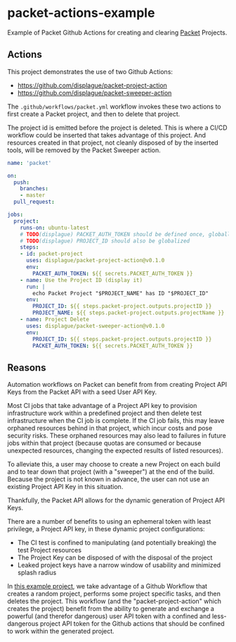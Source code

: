 # packet-actions-example

Example of Packet Github Actions for creating and clearing [Packet](https://packet.com) Projects.

## Actions

This project demonstrates the use of two Github Actions:

* <https://github.com/displague/packet-project-action>
* <https://github.com/displague/packet-sweeper-action>

The `.github/workflows/packet.yml` workflow invokes these two actions to first create a Packet project, and then to delete that project.

The project id is emitted before the project is deleted. This is where a CI/CD workflow could be inserted that takes advantage of this project.
And resources created in that project, not cleanly disposed of by the inserted tools, will be removed by the Packet Sweeper action.

```yaml
name: 'packet'

on:
  push:
    branches:
    - master
  pull_request:

jobs:
  project:
    runs-on: ubuntu-latest
    # TODO(displague) PACKET_AUTH_TOKEN should be defined once, globally
    # TODO(displague) PROJECT_ID should also be globalized
    steps:
    - id: packet-project
      uses: displague/packet-project-action@v0.1.0
      env:
        PACKET_AUTH_TOKEN: ${{ secrets.PACKET_AUTH_TOKEN }}
    - name: Use the Project ID (display it)
      run: |
        echo Packet Project "$PROJECT_NAME" has ID "$PROJECT_ID"
      env:
        PROJECT_ID: ${{ steps.packet-project.outputs.projectID }}
        PROJECT_NAME: ${{ steps.packet-project.outputs.projectName }}
    - name: Project Delete
      uses: displague/packet-sweeper-action@v0.1.0
      env:
        PROJECT_ID: ${{ steps.packet-project.outputs.projectID }}
        PACKET_AUTH_TOKEN: ${{ secrets.PACKET_AUTH_TOKEN }}
```

## Reasons

Automation workflows on Packet can benefit from from creating Project API Keys from the Packet API with a seed User API Key.

Most CI jobs that take advantage of a Project API key to provision infrastructure work within a predefined project and then delete test infrastructure when the CI job is complete. If the CI job fails, this may leave orphaned resources behind in that project, which incur costs and pose security risks. These orphaned resources may also lead to failures in future jobs within that project (because quotas are consumed or because unexpected resources, changing the expected results of listed resources).

To alleviate this, a user may choose to create a new Project on each build and to tear down that project (with a "sweeper") at the end of the build. Because the project is not known in advance, the user can not use an existing Project API Key in this situation.

Thankfully, the Packet API allows for the dynamic generation of Project API Keys.

There are a number of benefits to using an ephemeral token with least privilege, a Project API key, in these dynamic project configurations:

* The CI test is confined to manipulating (and potentially breaking) the test Project resources
* The Project Key can be disposed of with the disposal of the project
* Leaked project keys have a narrow window of usability and minimized splash radius

In [this example project](https://github.com/displague/packet-actions-example/), we take advantage of a Github Workflow that creates a random project, performs some project specific tasks, and then deletes the project. This workflow (and the "packet-project-action" which creates the project) benefit from the ability to generate and exchange a powerful (and therefor dangerous) user API token with a confined and less-dangerous project API token for the Github actions that should be confined to work within the generated project.
